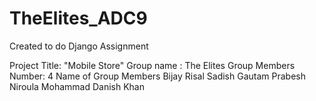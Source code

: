 # TheElites_ADC9
Created to do Django Assignment

Project Title: "Mobile Store"
Group name : The Elites
Group Members Number: 4
Name of Group Members
Bijay Risal
Sadish Gautam
Prabesh Niroula
Mohammad Danish Khan
